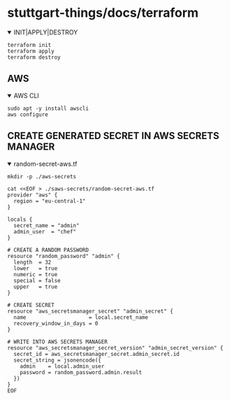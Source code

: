 # stuttgart-things/docs/terraform

<details open><summary>INIT|APPLY|DESTROY</summary>

```
terraform init
terraform apply
terraform destroy
```

</details close>

## AWS

<details open><summary>AWS CLI</summary>
  
```
sudo apt -y install awscli
aws configure
```
  
</details close>

## CREATE GENERATED SECRET IN AWS SECRETS MANAGER 

<details open><summary>random-secret-aws.tf</summary>

```
mkdir -p ./aws-secrets

cat <<EOF > ./saws-secrets/random-secret-aws.tf
provider "aws" {
  region = "eu-central-1"
}

locals {
  secret_name = "admin"
  admin_user  = "chef"
}

# CREATE A RANDOM PASSWORD
resource "random_password" "admin" {
  length  = 32
  lower   = true
  numeric = true
  special = false
  upper   = true
}

# CREATE SECRET
resource "aws_secretsmanager_secret" "admin_secret" {
  name                    = local.secret_name
  recovery_window_in_days = 0
}

# WRITE INTO AWS SECRETS MANAGER
resource "aws_secretsmanager_secret_version" "admin_secret_version" {
  secret_id = aws_secretsmanager_secret.admin_secret.id
  secret_string = jsonencode({
    admin    = local.admin_user
    password = random_password.admin.result
  })
}
EOF
```

</details close>


</details close>

